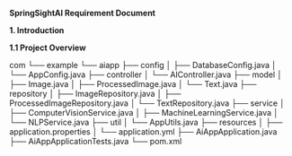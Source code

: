 ****SpringSightAI Requirement Document****

**1. Introduction**

**1.1 Project Overview**


com
└── example
    └── aiapp
        ├── config
        │   ├── DatabaseConfig.java
        │   └── AppConfig.java
        ├── controller
        │   └── AIController.java
        ├── model
        │   ├── Image.java
        │   ├── ProcessedImage.java
        │   └── Text.java
        ├── repository
        │   ├── ImageRepository.java
        │   ├── ProcessedImageRepository.java
        │   └── TextRepository.java
        ├── service
        │   ├── ComputerVisionService.java
        │   ├── MachineLearningService.java
        │   └── NLPService.java
        ├── util
        │   └── AppUtils.java
        ├── resources
        │   ├── application.properties
        │   └── application.yml
        ├── AiAppApplication.java
        ├── AiAppApplicationTests.java
        └── pom.xml
